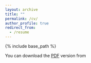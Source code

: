 ```yaml
---
layout: archive
title: ""
permalink: /cv/
author_profile: true
redirect_from:
  - /resume
---
```


{% include base_path %}

You can download the [PDF](http://https://github.com/SoufianeDataFan/soufianedatafan.github.io/files/CHAMI_Soufiane_Resume_DS.pdf) version from


<!--
Education
======
* B.S. in Math & Physics, Classe préparatoire aux grandes écoles, 2014 [[The workload is one of the highest in Europe](https://www.telegraph.co.uk/expat/4190728/Frances-educational-elite.html)]
* M.S. in Industrial Engineering, Ecole Mohammadia d'ingénieurs, 2017
* M.S. in Electrical Engineering & Computer science, University of North Dakota, 2020 (expected)

Industry
======
* Fall 2017 - Summer 2018: Data Scientist - Risk Management
  * [BMCE Bank Of Africa](https://www.bmcebank.ma/en/bank-of-africa#)
  * Duties included: Tagging issues
  * Supervisor: Professor Git

* Spring 2017: Data scientist
  * OCP Group SA *[World Largest Phosphate Producer](https://www.ocpgroup.ma/en/home)*
    * __Predictive Maintenance__ : I developed a machine learning model to predict failures events of routing machines in the plant. The data-set was based on the working conditions and failure events history of the routing machines.
    * __Data visualization__ : I developed a web application to be  available online (with R-shiny) and integrated with the original website of the predictive maintenance in the plant.

Skills
======
* Skill 1
* Skill 2
  * Sub-skill 2.1
  * Sub-skill 2.2
  * Sub-skill 2.3
* Skill 3

Publications
======
  <ul>{% for post in site.publications %}
    {% include archive-single-cv.html %}
  {% endfor %}</ul>

Talks
======
  <ul>{% for post in site.talks %}
    {% include archive-single-talk-cv.html %}
  {% endfor %}</ul>

Teaching
======
  <ul>{% for post in site.teaching %}
    {% include archive-single-cv.html %}
  {% endfor %}</ul>

Service and leadership
======
* Currently signed in to 43 different slack teams -->
